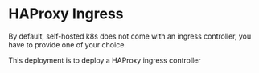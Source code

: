 # HAProxy Ingress

By default, self-hosted k8s does not come with an ingress controller, you have to provide one of your choice.

This deployment is to deploy a HAProxy ingress controller
